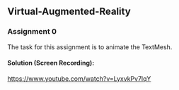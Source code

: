 ## Virtual-Augmented-Reality

### Assignment 0
The task for this assignment is to animate the TextMesh.
#### Solution (Screen Recording):
https://www.youtube.com/watch?v=LyxvkPv7lqY
